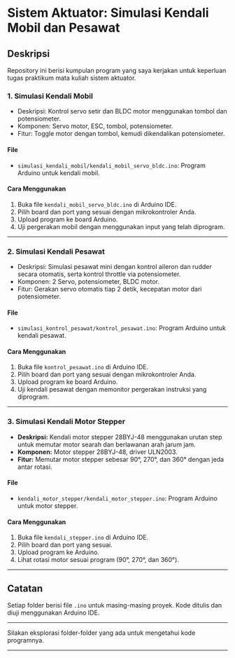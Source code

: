 # Sistem Aktuator: Simulasi Kendali Mobil dan Pesawat

## Deskripsi
Repository ini berisi kumpulan program yang saya kerjakan untuk keperluan tugas praktikum mata kuliah sistem aktuator.

### 1. Simulasi Kendali Mobil
- Deskripsi: Kontrol servo setir dan BLDC motor menggunakan tombol dan potensiometer.
- Komponen: Servo motor, ESC, tombol, potensiometer.
- Fitur: Toggle motor dengan tombol, kemudi dikendalikan potensiometer.

#### File
- `simulasi_kendali_mobil/kendali_mobil_servo_bldc.ino`: Program Arduino untuk kendali mobil.

#### Cara Menggunakan
1. Buka file `kendali_mobil_servo_bldc.ino` di Arduino IDE.
2. Pilih board dan port yang sesuai dengan mikrokontroler Anda.
3. Upload program ke board Arduino.
4. Uji pergerakan mobil dengan menggunakan input yang telah diprogram.

---

### 2. Simulasi Kendali Pesawat
- Deskripsi: Simulasi pesawat mini dengan kontrol aileron dan rudder secara otomatis, serta kontrol throttle via potensiometer.
- Komponen: 2 Servo, potensiometer, BLDC motor.
- Fitur: Gerakan servo otomatis tiap 2 detik, kecepatan motor dari potensiometer.

#### File
- `simulasi_kontrol_pesawat/kontrol_pesawat.ino`: Program Arduino untuk kendali pesawat.

#### Cara Menggunakan
1. Buka file `kontrol_pesawat.ino` di Arduino IDE.
2. Pilih board dan port yang sesuai dengan mikrokontroler Anda.
3. Upload program ke board Arduino.
4. Uji kendali pesawat dengan memonitor pergerakan instruksi yang diprogram.

---

### 3. Simulasi Kendali Motor Stepper
- **Deskripsi:** Kendali motor stepper 28BYJ-48 menggunakan urutan step untuk memutar motor searah dan berlawanan arah jarum jam.
- **Komponen:** Motor stepper 28BYJ-48, driver ULN2003.
- **Fitur:** Memutar motor stepper sebesar 90°, 270°, dan 360° dengan jeda antar rotasi.

#### File
- `kendali_motor_stepper/kendali_motor_stepper.ino`: Program Arduino untuk motor stepper.

#### Cara Menggunakan
1. Buka file `kendali_stepper.ino` di Arduino IDE.
2. Pilih board dan port yang sesuai.
3. Upload program ke Arduino.
4. Lihat rotasi motor sesuai program (90°, 270°, dan 360°).

---

## Catatan
Setiap folder berisi file `.ino` untuk masing-masing proyek. Kode ditulis dan diuji menggunakan Arduino IDE.

---
Silakan eksplorasi folder-folder yang ada untuk mengetahui kode programnya.

---
